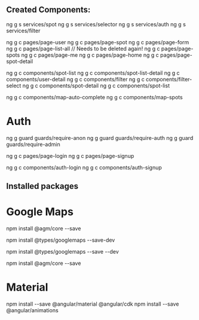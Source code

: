 ## Created Components:

ng g s services/spot
ng g s services/selector
ng g s services/auth
ng g s services/filter



ng g c pages/page-user
ng g c pages/page-spot
ng g c pages/page-form
ng g c pages/page-list-all // Needs to be deleted again!
ng g c pages/page-spots
ng g c pages/page-me
ng g c pages/page-home
ng g c pages/page-spot-detail

ng g c components/spot-list
ng g c components/spot-list-detail
ng g c components/user-detail
ng g c components/filter
ng g c components/filter-select
ng g c components/spot-detail
ng g c components/spot-list

ng g c components/map-auto-complete
ng g c components/map-spots

# Auth

ng g guard guards/require-anon
ng g guard guards/require-auth
ng g guard guards/require-admin

ng g c pages/page-login
ng g c pages/page-signup

ng g c components/auth-login
ng g c components/auth-signup

## Installed packages

# Google Maps

npm install @agm/core --save

npm install @types/googlemaps --save-dev

npm install @types/googlemaps --save --dev

npm install @agm/core --save

# Material
npm install --save @angular/material @angular/cdk
npm install --save @angular/animations

